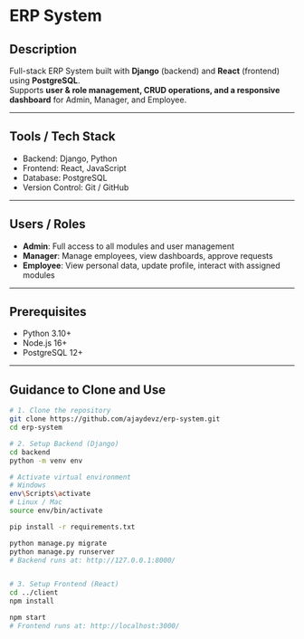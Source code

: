# ERP System

## Description
Full-stack ERP System built with **Django** (backend) and **React** (frontend) using **PostgreSQL**.  
Supports **user & role management, CRUD operations, and a responsive dashboard** for Admin, Manager, and Employee.

---

## Tools / Tech Stack
- Backend: Django, Python  
- Frontend: React, JavaScript  
- Database: PostgreSQL  
- Version Control: Git / GitHub  

---

## Users / Roles
- **Admin**: Full access to all modules and user management  
- **Manager**: Manage employees, view dashboards, approve requests  
- **Employee**: View personal data, update profile, interact with assigned modules  

---

## Prerequisites
- Python 3.10+  
- Node.js 16+  
- PostgreSQL 12+  

---

## Guidance to Clone and Use

```bash
# 1. Clone the repository
git clone https://github.com/ajaydevz/erp-system.git
cd erp-system

# 2. Setup Backend (Django)
cd backend
python -m venv env

# Activate virtual environment
# Windows
env\Scripts\activate
# Linux / Mac
source env/bin/activate

pip install -r requirements.txt

python manage.py migrate
python manage.py runserver
# Backend runs at: http://127.0.0.1:8000/


# 3. Setup Frontend (React)
cd ../client
npm install

npm start
# Frontend runs at: http://localhost:3000/
